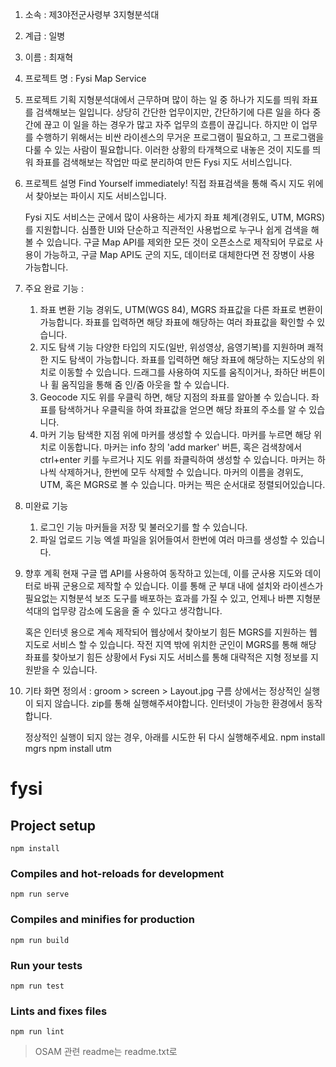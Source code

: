 1. 소속 : 제3야전군사령부 3지형분석대
2. 계급 : 일병
3. 이름 : 최재혁
4. 프로젝트 명 : Fysi Map Service

5. 프로젝트 기획
    지형분석대에서 근무하며 많이 하는 일 중 하나가 지도를 띄워 좌표를 검색해보는 일입니다.
	상당히 간단한 업무이지만, 간단하기에 다른 일을 하다 중간에 끊고 이 일을 하는 경우가 많고 자주 업무의 흐름이 끊깁니다.
	하지만 이 업무를 수행하기 위해서는 비싼 라이센스의 무거운 프로그램이 필요하고, 그 프로그램을 다룰 수 있는 사람이 필요합니다.
	이러한 상황의 타개책으로 내놓은 것이 지도를 띄워 좌표를 검색해보는 작업만 따로 분리하여 만든 Fysi 지도 서비스입니다.

6. 프로젝트 설명
	Find Yourself immediately! 직접 좌표검색을 통해 즉시 지도 위에서 찾아보는 파이시 지도 서비스입니다.

	Fysi 지도 서비스는 군에서 많이 사용하는 세가지 좌표 체계(경위도, UTM, MGRS)를 지원합니다.
	심플한 UI와 단순하고 직관적인 사용법으로 누구나 쉽게 검색을 해볼 수 있습니다.
	구글 Map API를 제외한 모든 것이 오픈소스로 제작되어 무료로 사용이 가능하고,
	구글 Map API도 군의 지도, 데이터로 대체한다면 전 장병이 사용 가능합니다.

7. 주요 완료 기능 :
	1. 좌표 변환 기능
		경위도, UTM(WGS 84), MGRS 좌표값을 다른 좌표로 변환이 가능합니다.
		좌표를 입력하면 해당 좌표에 해당하는 여러 좌표값을 확인할 수 있습니다.
	2. 지도 탐색 기능
		다양한 타입의 지도(일반, 위성영상, 음영기복)를 지원하며 쾌적한 지도 탐색이 가능합니다.
		좌표를 입력하면 해당 좌표에 해당하는 지도상의 위치로 이동할 수 있습니다.
		드래그를 사용하여 지도를 움직이거나, 좌하단 버튼이나 휠 움직임을 통해 줌 인/줌 아웃을 할 수 있습니다.
	3. Geocode
		지도 위를 우클릭 하면, 해당 지점의 좌표를 알아볼 수 있습니다.
		좌표를 탐색하거나 우클릭을 하여 좌표값을 얻으면
		해당 좌표의 주소를 알 수 있습니다.
	4. 마커 기능
		탐색한 지점 위에 마커를 생성할 수 있습니다. 마커를 누르면 해당 위치로 이동합니다.
		마커는 info 창의 'add marker' 버튼, 혹은 검색창에서 ctrl+enter 키를 누르거나
		지도 위를 좌클릭하여 생성할 수 있습니다.
		마커는 하나씩 삭제하거나, 한번에 모두 삭제할 수 있습니다.
		마커의 이름을 경위도, UTM, 혹은 MGRS로 볼 수 있습니다.
		마커는 찍은 순서대로 정렬되어있습니다.

8. 미완료 기능
	1. 로그인 기능
		마커들을 저장 및 불러오기를 할 수 있습니다.
	2. 파일 업로드 기능
		엑셀 파일을 읽어들여서 한번에 여러 마크를 생성할 수 있습니다.

9. 향후 계획
	현재 구글 맵 API를 사용하여 동작하고 있는데, 이를 군사용 지도와 데이터로 바꿔 군용으로 제작할 수 있습니다.
	이를 통해 군 부대 내에 설치와 라이센스가 필요없는 지형분석 보조 도구를 배포하는 효과를 가질 수 있고,
	언제나 바쁜 지형분석대의 업무량 감소에 도움을 줄 수 있다고 생각합니다.

	혹은 인터넷 용으로 계속 제작되어 웹상에서 찾아보기 힘든 MGRS를 지원하는 웹 지도로 서비스 할 수 있습니다.
	작전 지역 밖에 위치한 군인이 MGRS를 통해 해당 좌표를 찾아보기 힘든 상황에서
	Fysi 지도 서비스를 통해 대략적은 지형 정보를 지원받을 수 있습니다.

10. 기타
	화면 정의서 : groom > screen > Layout.jpg
	구름 상에서는 정상적인 실행이 되지 않습니다.
	zip를 통해 실행해주셔야합니다.
	인터넷이 가능한 환경에서 동작합니다.

	정상적인 실행이 되지 않는 경우, 아래를 시도한 뒤 다시 실행해주세요.
	npm install mgrs
	npm install utm



# fysi

## Project setup
```
npm install
```

### Compiles and hot-reloads for development
```
npm run serve
```

### Compiles and minifies for production
```
npm run build
```

### Run your tests
```
npm run test
```

### Lints and fixes files
```
npm run lint
```

> OSAM 관련 readme는 readme.txt로
